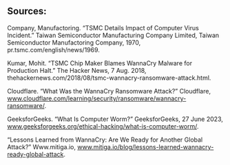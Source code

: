 ## Sources:
Company, Manufactoring. “TSMC Details Impact of Computer Virus Incident.” Taiwan Semiconductor Manufacturing Company Limited, Taiwan Semiconductor Manufactoring Company, 1970, pr.tsmc.com/english/news/1969.

‌Kumar, Mohit. “TSMC Chip Maker Blames WannaCry Malware for Production Halt.” The Hacker News, 7 Aug. 2018, thehackernews.com/2018/08/tsmc-wannacry-ransomware-attack.html.

‌Cloudflare. “What Was the WannaCry Ransomware Attack?” Cloudflare, www.cloudflare.com/learning/security/ransomware/wannacry-ransomware/.

‌GeeksforGeeks. “What Is Computer Worm?” GeeksforGeeks, 27 June 2023, www.geeksforgeeks.org/ethical-hacking/what-is-computer-worm/.

‌“Lessons Learned from WannaCry: Are We Ready for Another Global Attack?” Www.mitiga.io, www.mitiga.io/blog/lessons-learned-wannacry-ready-global-attack.

‌
